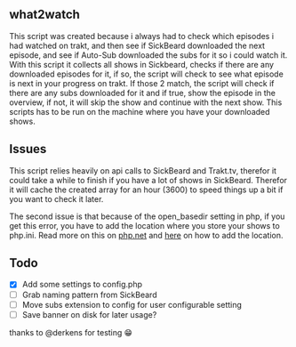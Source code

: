 ## what2watch
This script was created because i always had to check which episodes i had watched on trakt,
and then see if SickBeard downloaded the next episode, and see if Auto-Sub downloaded the subs for it so i could watch it.
With this script it collects all shows in Sickbeard, checks if there are any downloaded episodes for it, if so,
the script will check to see what episode is next in your progress on trakt.
If those 2 match, the script will check if there are any subs downloaded for it and if true, show the episode in the overview,
if not, it will skip the show and continue with the next show.
This scripts has to be run on the machine where you have your downloaded shows.

## Issues
This script relies heavily on api calls to SickBeard and Trakt.tv, therefor it could take a while to finish if you have a lot of shows in SickBeard.
Therefor it will cache the created array for an hour (3600) to speed things up a bit if you want to check it later.

The second issue is that because of the open_basedir setting in php, if you get this error, you have to add the location where you store your shows to php.ini.
Read more on this on [php.net](http://php.net/manual/en/ini.core.php#ini.open-basedir) and [here](http://kb.mediatemple.net/questions/514/How+do+I+set+the+path+for+open_basedir%3F#gs) on how to add the location.

## Todo
- [x] Add some settings to config.php
- [ ] Grab naming pattern from SickBeard
- [ ] Move subs extension to config for user configurable setting
- [ ] Save banner on disk for later usage?

thanks to @derkens for testing :grin:
